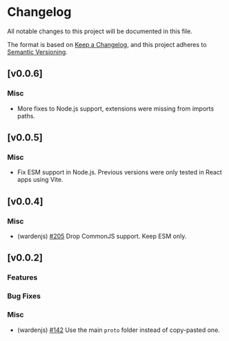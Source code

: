 <!--
Guiding Principles:

Changelogs are for humans, not machines.
There should be an entry for every single version.
The same types of changes should be grouped.
Versions and sections should be linkable.
The latest version comes first.
The release date of each version is displayed.
Mention whether you follow Semantic Versioning.

Usage:

Change log entries are to be added to the Unreleased section under the
appropriate stanza (see below). Each entry is required to include a tag and
the GitHub issue reference in the following format:

* (<tag>) \#<issue-number> message

The tag should consist of where the change is being made ex. (x/staking), (store)
The issue numbers will later be link-ified during the release process so you do
not have to worry about including a link manually, but you can if you wish.

Types of changes (Stanzas):

"Features" for new features.
"Improvements" for changes in existing functionality.
"Bug Fixes" for any bug fixes.
"API Breaking" for breaking exported APIs used by developers building on SDK.
"Consensus Breaking CHANGES" for any changes that result in a different AppState given same genesisState and txList.
Ref: https://keepachangelog.com/en/1.1.0/
-->

# Changelog

All notable changes to this project will be documented in this file.

The format is based on [Keep a Changelog](https://keepachangelog.com/en/1.1.0/),
and this project adheres to [Semantic Versioning](https://semver.org/spec/v2.0.0.html).

## [v0.0.6]

### Misc

- More fixes to Node.js support, extensions were missing from imports paths.

## [v0.0.5]

### Misc

- Fix ESM support in Node.js. Previous versions were only tested in React apps using Vite.

## [v0.0.4]

### Misc

- (wardenjs) [#205](https://github.com/warden-protocol/wardenprotocol/pull/205) Drop CommonJS support. Keep ESM only.

## [v0.0.2]

### Features

### Bug Fixes

### Misc

- (wardenjs) [#142](https://github.com/warden-protocol/wardenprotocol/pull/142) Use the main `proto` folder instead of copy-pasted one.
